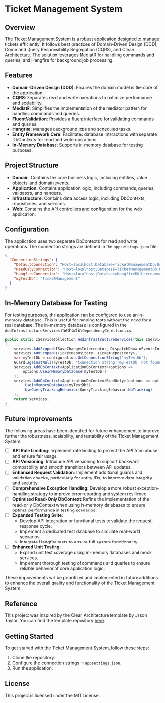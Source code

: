 # Ticket Management System

## Overview

The Ticket Management System is a robust application designed to manage tickets efficiently. It follows best practices of Domain-Driven Design (DDD), Command Query Responsibility Segregation (CQRS), and Clean Architecture. The solution leverages MediatR for handling commands and queries, and Hangfire for background job processing.

## Features

- **Domain-Driven Design (DDD)**: Ensures the domain model is the core of the application.
- **CQRS**: Separates read and write operations to optimize performance and scalability.
- **MediatR**: Simplifies the implementation of the mediator pattern for handling commands and queries.
- **FluentValidation**: Provides a fluent interface for validating commands and queries.
- **Hangfire**: Manages background jobs and scheduled tasks.
- **Entity Framework Core**: Facilitates database interactions with separate DbContexts for read and write operations.
- **In-Memory Database**: Supports in-memory database for testing purposes.

## Project Structure

- **Domain**: Contains the core business logic, including entities, value objects, and domain events.
- **Application**: Contains application logic, including commands, queries, validators, and handlers.
- **Infrastructure**: Contains data access logic, including DbContexts, repositories, and services.
- **Web**: Contains the API controllers and configuration for the web application.

## Configuration

The application uses two separate DbContexts for read and write operations. The connection strings are defined in the `appsettings.json` file:

```json
{
  "ConnectionStrings": {
    "DefaultConnection": "Host=localhost;Database=TicketManagementDb;Username=yourusername;Password=yourpassword",
    "ReadOnlyConnection": "Host=localhost;Database=TicketManagementDb;Username=yourusername;Password=yourpassword;ApplicationIntent=ReadOnly",
    "HangfireConnection": "Host=localhost;Database=HangfireDb;Username=yourusername;Password=yourpassword",
    "myTestDb": "TicketManagement"
  }
}
```

## In-Memory Database for Testing

For testing purposes, the application can be configured to use an in-memory database. This is useful for running tests without the need for a real database. The in-memory database is configured in the `AddInfrastructureServices` method in `DependencyInjection.cs`:

```csharp
public static IServiceCollection AddInfrastructureServices(this IServiceCollection services, IConfiguration configuration)
{
    services.AddScoped<ISaveChangesInterceptor, DispatchDomainEventsInterceptor>();
    services.AddScoped<ITicketRepository, TicketRepository>();
    var myTestDb = configuration.GetConnectionString("myTestDb");
    Guard.AgainstNull(myTestDb, "Connection string 'myTestDb' not found.");
    services.AddDbContext<ApplicationDbContext>(options =>
        options.UseInMemoryDatabase(myTestDb!)
    );
    services.AddDbContext<ApplicationDbContextReadOnly>(options => options
        .UseInMemoryDatabase(myTestDb!)
        .UseQueryTrackingBehavior(QueryTrackingBehavior.NoTracking)
    );
    return services;
}
```

## Future Improvements

The following areas have been identified for future enhancement to improve further the robustness, scalability, and testability of the Ticket Management System:

- [ ] **API Rate Limiting**: Implement rate limiting to protect the API from abuse and ensure fair usage.
- [ ] **API Versioning**: Introduce API versioning to support backward compatibility and smooth transitions between API updates.
- [ ] **Enhanced Request Validation**: Implement additional guards and validation checks, particularly for entity IDs, to improve data integrity and security.
- [ ] **Comprehensive Exception Handling**: Develop a more robust exception-handling strategy to improve error reporting and system resilience.
- [ ] **Optimized Read-Only DbContext**: Refine the implementation of the read-only DbContext when using in-memory databases to ensure optimal performance in testing scenarios.
- [ ] **Expanded Testing Suite**: 
  - Develop API integration or functional tests to validate the request-response cycle.
  - Implement a dedicated test database to simulate real-world scenarios.
  - Integrate Hangfire tests to ensure full system functionality.
- [ ] **Enhanced Unit Testing**: 
  - Expand unit test coverage using in-memory databases and mock services.
  - Implement thorough testing of commands and queries to ensure reliable behavior of core application logic.

These improvements will be prioritized and implemented in future additions to enhance the overall quality and functionality of the Ticket Management System.

## Reference

This project was inspired by the Clean Architecture template by Jason Taylor. You can find the template repository [here](https://github.com/jasontaylordev/CleanArchitecture).

## Getting Started

To get started with the Ticket Management System, follow these steps:

1. Clone the repository.
2. Configure the connection strings in `appsettings.json`.
3. Run the application.

## License

This project is licensed under the MIT License.
